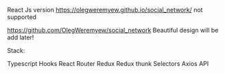 React Js version https://olegweremyew.github.io/social_network/ not supported

https://github.com/OlegWeremyew/social_network
Beautiful design will be add later!

Stack:

Typescript
Hooks
React Router
Redux
Redux thunk
Selectors
Axios
API